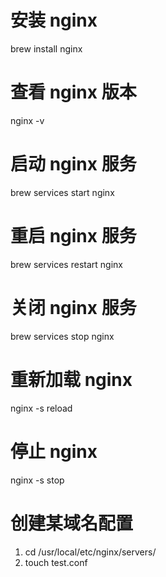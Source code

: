 # 安装 nginx

brew install nginx

# 查看 nginx 版本

nginx -v

# 启动 nginx 服务

brew services start nginx

# 重启 nginx 服务

brew services restart nginx

# 关闭 nginx 服务

brew services stop nginx

# 重新加载 nginx

nginx -s reload

# 停止 nginx

nginx -s stop

# 创建某域名配置

1. cd /usr/local/etc/nginx/servers/
2. touch test.conf
